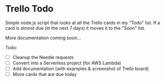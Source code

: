 # Trello Todo

Simple node.js script that looks at all the Trello cards in my "Todo" list. If a card is almost due (in the next 7 days) it moves it to the "Soon" list.

More documentation coming soon...

Todo:
- [ ] Cleanup the Needle requests
- [ ] Convert into a Serverless project (for AWS Lambda)
- [ ] Add documentation (with examples & screenshot of Trello board)
- [ ] Move cards that are due today
